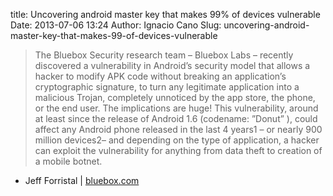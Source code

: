 title: Uncovering android master key that makes 99% of devices vulnerable
Date: 2013-07-06 13:24
Author: Ignacio Cano
Slug: uncovering-android-master-key-that-makes-99-of-devices-vulnerable

> The Bluebox Security research team – Bluebox Labs – recently
> discovered a vulnerability in Android’s security model that allows a
> hacker to modify APK code without breaking an application’s
> cryptographic signature, to turn any legitimate application into a
> malicious Trojan, completely unnoticed by the app store, the phone, or
> the end user. The implications are huge! This vulnerability, around at
> least since the release of Android 1.6 (codename: ”Donut” ), could
> affect any Android phone released in the last 4 years1 – or nearly 900
> million devices2– and depending on the type of application, a hacker
> can exploit the vulnerability for anything from data theft to creation
> of a mobile botnet.

- Jeff Forristal | [bluebox.com][]

  [bluebox.com]: http://bluebox.com/corporate-blog/bluebox-uncovers-android-master-key/
    "Uncovering android master key that makes 99% of devices vulnerable"
